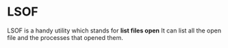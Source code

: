 # LSOF

LSOF is a handy utility which stands for **list files open** It can list all the open file and the processes that opened them. 
